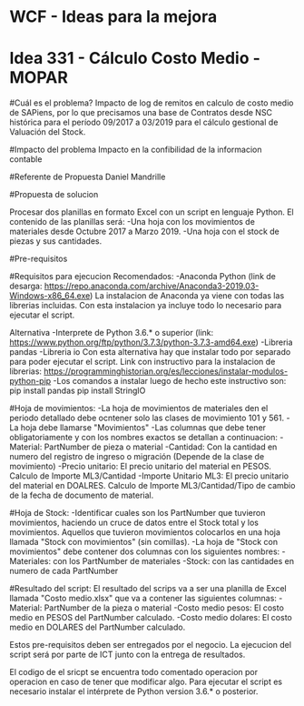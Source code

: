 # WCF - Ideas para la mejora

# Idea 331 - Cálculo Costo Medio - MOPAR

#Cuál es el problema?
Impacto de log de remitos en calculo de costo medio de SAPiens, por lo que precisamos una base de Contratos desde NSC histórica para el período 09/2017 a 03/2019 para el cálculo gestional de Valuación del Stock.

#Impacto del problema
​Impacto en la confibilidad de la informacion contable

#Referente de Propuesta
Daniel Mandrille

#Propuesta de solucion

Procesar dos planillas en formato Excel con un script en lenguaje Python.
El contenido de las planillas será:
 -Una hoja con los movimientos de materiales desde Octubre 2017 a Marzo 2019.
 -Una hoja con el stock de piezas y sus cantidades.

#Pre-requisitos

#Requisitos para ejecucion
Recomendados:
    -Anaconda Python (link de desarga: https://repo.anaconda.com/archive/Anaconda3-2019.03-Windows-x86_64.exe)
La instalacion de Anaconda ya viene con todas las librerias incluidas. Con esta instalacion ya incluye todo lo necesario para ejecutar el script.

Alternativa
    -Interprete de Python 3.6.* o superior (link: https://www.python.org/ftp/python/3.7.3/python-3.7.3-amd64.exe)
    -Libreria pandas
    -Libreria io
Con esta alternativa hay que instalar todo por separado para poder ejecutar el script.
Link con instructivo para la instalacion de librerias: https://programminghistorian.org/es/lecciones/instalar-modulos-python-pip
    -Los comandos a instalar luego de hecho este instructivo son:
    pip install pandas
    pip install StringIO

#Hoja de movimientos:
-La hoja de movimientos de materiales den el periodo detallado debe ocntener solo las clases de movimiento 101 y 561.
-La hoja debe llamarse "Movimientos"
-Las columnas que debe tener obligatoriamente y con los nombres exactos se detallan a continuacion:
    -Material: PartNumber de pieza o material
    -Cantidad: Con la cantidad en numero del registro de ingreso o migración (Depende de la clase de movimiento)
    -Precio unitario: El precio unitario del material en PESOS. Calculo de Importe ML3/Cantidad
    -Importe Unitario ML3: El precio unitario del material en DOALRES. Calculo de Importe ML3/Cantidad/Tipo de cambio de la fecha de documento de material.



#Hoja de Stock:
    -Identificar cuales son los PartNumber que tuvieron movimientos, haciendo un cruce de datos entre el Stock total y los movimientos. Aquellos que tuvieron movimientos colocarlos en una hoja llamada "Stock con movimientos" (sin comillas).
    -La hoja de "Stock con movimientos" debe contener dos columnas con los siguientes nombres:
    -Materiales: con los PartNumber de materiales
    -Stock: con las cantidades en numero de cada PartNumber

#Resultado del script:
El resultado del scrips va a ser una planilla de Excel llamada "Costo medio.xlsx" que va a contener las siguientes columnas:
    -Material: PartNumber de la pieza o material
    -Costo medio pesos: El costo medio en PESOS del PartNumber calculado.
    -Costo medio dolares: El costo medio en DOLARES del PartNumber calculado.

Estos pre-requisitos deben ser entregados por el negocio. La ejecucion del script será por parte de ICT junto con la entrega de resultados.


El codigo de el sricpt se encuentra todo comentado operacion por operacion en caso de tener que modificar algo.
Para ejecutar el script es necesario instalar el intérprete de Python version 3.6.* o posterior.



